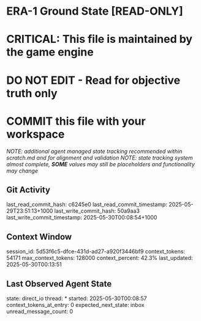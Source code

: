 # ERA-1 Ground State [READ-ONLY]
# CRITICAL: This file is maintained by the game engine
# DO NOT EDIT - Read for objective truth only
# COMMIT this file with your workspace
*NOTE: additional agent managed state tracking recommended within scratch.md and for alignment and validation*
*NOTE: state tracking system almost complete, **SOME** values may still be placeholders and functionality may change*

## Git Activity
last_read_commit_hash: c6245e0
last_read_commit_timestamp: 2025-05-29T23:51:13+1000
last_write_commit_hash: 50a9aa3
last_write_commit_timestamp: 2025-05-30T00:08:54+1000

## Context Window
session_id: 5d53f6c5-dfce-431d-ad27-a920f3446bf9
context_tokens: 54171
max_context_tokens: 128000
context_percent: 42.3%
last_updated: 2025-05-30T00:13:51

## Last Observed Agent State
state: direct_io
thread: *
started: 2025-05-30T00:08:57
context_tokens_at_entry: 0
expected_next_state: inbox
unread_message_count: 0
